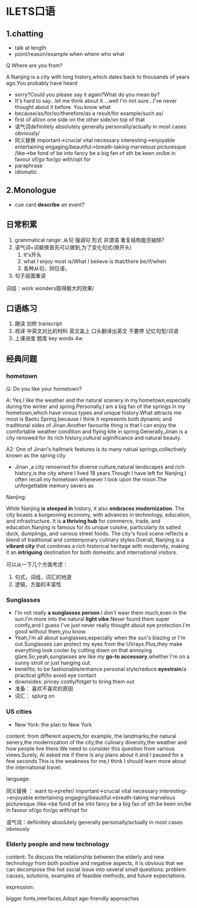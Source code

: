 # **ILETS口语**



## **1.chatting**

- talk at length
- point/reason/example when where who what

Q Where are you from?

A  Nanjing is a city with long history,which dates back to thousands of years ago.You probably have heard

- sorry?Could you please say it again?What do you mean by?
- It's hard to say...let me think about it....well I'm not sure...I've never thought about it before. You know what
- because/as/for/so/therefore/as a result/for example/such as/
- first of all/on one side on the other side/on top of that
- 语气词defiinitely absolutely generally personally/actually in most cases obviously/
- 同义替换 important->crucial vital necessary interesting->enjoyable entertaining engaging/beautiful->breath-taking marvelous picturesque /like->be fond of be into fancy be a big fan of sth be keen on/be in favour of/go for/go with/opt for
- paraphrase
- idiomatic

## 2.Monologue

- cue card **describe** an event?

## 日常积累

1. grammatical range:  从句 强调句 形式 非谓语 重复结构能否破除?
2. 语气词+词替换首先可以做到,为了变化句式(换开头)
   1. It's开头
   2. what I enjoy most is/What I believe is that/there be/if/when
   3. 各种从句，同位语，
3. 句子层面重读

词组：work wonders取得极大的效果/

## 口语练习

1. 跟读 剑桥 transcript
2. 视译 中英文对比的材料 英文盖上 口头翻译出英文 不要停 记忆句型/词语
3. 上课进度 题库 key words 4w

## 经典问题

### hometown

Q: Do you like your hometown?

A: Yes,I like the weather and the natural scenery in my hometown,especially during the winter and spring.Personally,I am  a big fan of the springs in my hometown,which have virous types and unique history.What attracts me most is Baotu Spring,because I think it represents both dynamic and traditional sides of Jinan.Another favourite thing is that I can enjoy the comfortable weather condition and flying kite in spring.Generally,Jinan is a city renowed for its rich history,cultural siginificance and natural beauty.

A2: One of Jinan's hallmark features is its many natual springs,collectively known as the spring city

- Jinan ,a city renowned for diverse culture,natural landscapes and rich history,is the city where I lived 18 years.Though I have left for Nanjing,I often recall my hometown whenever I look upon the moon.The unforgettable memory severs as 

Nanjing: 

While Nanjing **is steeped in** history, it also **embraces modernization**. The city boasts a burgeoning economy, with advances in technology, education, and infrastructure. It is **a thriving hub** for commerce, trade, and education.Nanjing is famous for its unique cuisine, particularly its salted duck, dumplings, and various street foods. The city's food scene reflects a blend of traditional and contemporary culinary styles.Overall, Nanjing is a **vibrant city** that combines a rich historical heritage with modernity, making it an **intriguing** destination for both domestic and international visitors.

可以从一下几个方面考虑：

1. 句式，词组，词汇的地道
2. 逻辑，方面的丰富性

### Sunglasses

- I'm not really **a sunglasses person**.I don't wear them much,even in the sun.I'm more into the natural **light vibe**.Never found them super comfy,and I guess I've just never really thought about eye protection.I'm good without them,you know.
- Yeah,I'm all about sunglasses,especially when the sun's blazing or I'm out.Sunglasses can protect my eyes from the UVrays.Plus,they make everything look cooler by cutting down on that annoying glare.So,yeah,sunglasses are like my **go-to accessory**,whether I'm on a sunny stroll or just hanging out.
- benefits: to be fashionable/enhance personal style/reduce **eyestrain**/a practical gift/to avoid eye contact
- downsides: pricey costly/fotget to bring them out
- 准备： 喜欢不喜欢的原因
- 词汇： splurg on

### US cities

- New York: the plan to New York

content: from different aspects,for example, the landmarks,the natural senery,the modernization of the city,the culinary diversity,the weather and how people live there.We need to consider this question from various views.Surely, AI asked me if there is any plans about it and I paused for a few seconds.This is the weakness for me,I think I should learn more about the international travel.

language: 

同义替换 ： want to->prefer/ important->crucial vital necessary interesting->enjoyable entertaining engaging/beautiful->breath-taking marvelous picturesque /like->be fond of be into fancy be a big fan of sth be keen on/be in favour of/go for/go with/opt for

语气词：defiinitely absolutely generally personally/actually in most cases obviously

### Elderly people and new technology

content: To discuss the relationship between the elderly and new technology from both positive and negative aspects, it is obvious that we can decompose this hot social issue into several small questions: problem causes, solutions, examples of feasible methods, and future expectations.

expression: 

bigger fonts,interfaces,Adopt age-friendly approaches